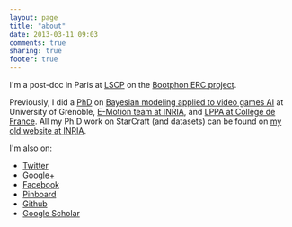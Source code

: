 ```yaml
---
layout: page
title: "about"
date: 2013-03-11 09:03
comments: true
sharing: true
footer: true
---
```


I'm a post-doc in Paris at [LSCP](http://www.lscp.net/index.php?lang=en) on the [Bootphon ERC project](http://www.lscp.net/persons/dupoux/bootphon/). 

Previously, I did a [PhD](http://tel.archives-ouvertes.fr/tel-00780635) on [Bayesian modeling applied to video games AI](http://emotion.inrialpes.fr/people/synnaeve/) at University of Grenoble, [E-Motion team at INRIA](https://team.inria.fr/e-motion/en), and [LPPA at Collège de France](http://www.lppa.college-de-france.fr/EN/index.htm). All my Ph.D work on StarCraft (and datasets) can be found on [my old website at INRIA](http://emotion.inrialpes.fr/people/synnaeve/).

I'm also on:

 - [Twitter](https://twitter.com/syhw)
 - [Google+](https://plus.google.com/103362529593094621422/posts)
 - [Facebook](http://www.facebook.com/gabriel.synnaeve)
 - [Pinboard](http://pinboard.in/u:syhw)
 - [Github](http://pinboard.in/u:syhw)
 - [Google Scholar](http://scholar.google.fr/citations?user=wN9rBkcAAAAJ&hl=fr)
